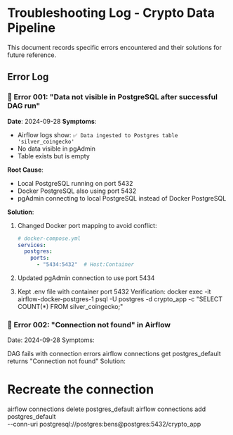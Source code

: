 # Troubleshooting Log - Crypto Data Pipeline

This document records specific errors encountered and their solutions for future reference.

## Error Log

### 🚨 Error 001: "Data not visible in PostgreSQL after successful DAG run"
**Date**: 2024-09-28
**Symptoms**: 
- Airflow logs show: `✅ Data ingested to Postgres table 'silver_coingecko'`
- No data visible in pgAdmin
- Table exists but is empty

**Root Cause**: 
- Local PostgreSQL running on port 5432
- Docker PostgreSQL also using port 5432
- pgAdmin connecting to local PostgreSQL instead of Docker PostgreSQL

**Solution**:
1. Changed Docker port mapping to avoid conflict:
   ```yaml
   # docker-compose.yml
   services:
     postgres:
       ports:
         - "5434:5432"  # Host:Container

2. Updated pgAdmin connection to use port 5434

3. Kept .env file with container port 5432
Verification: 
  docker exec -it airflow-docker-postgres-1 psql -U postgres -d crypto_app -c "SELECT COUNT(*) FROM silver_coingecko;"

### 🚨 Error 002: "Connection not found" in Airflow

Date: 2024-09-28
Symptoms:

DAG fails with connection errors
airflow connections get postgres_default returns "Connection not found"
Solution:
  # Recreate the connection
airflow connections delete postgres_default
airflow connections add postgres_default \
    --conn-uri postgresql://postgres:bens@postgres:5432/crypto_app